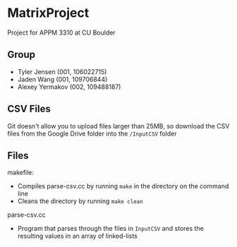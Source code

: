 # MatrixProject

Project for APPM 3310 at CU Boulder

## Group

- Tyler Jensen (001, 106022715)
- Jaden Wang (001, 109706844)
- Alexey Yermakov (002, 109488187)

## CSV Files

Git doesn't allow you to upload files larger than 25MB, so download the CSV files from the Google Drive folder into the `/InputCSV` folder

## Files

makefile:
- Compiles parse-csv.cc by running `make` in the directory on the command line
- Cleans the directory by running `make clean`

parse-csv.cc
- Program that parses through the files in `InputCSV` and stores the resulting values in an array of linked-lists
